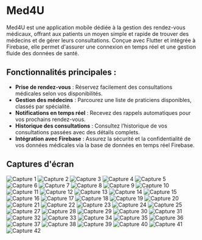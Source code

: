 # Med4U

Med4U est une application mobile dédiée à la gestion des rendez-vous médicaux, offrant aux patients un moyen simple et rapide de trouver des médecins et de gérer leurs consultations. Conçue avec Flutter et intégrée à Firebase, elle permet d'assurer une connexion en temps réel et une gestion fluide des données de santé.

## Fonctionnalités principales :
- **Prise de rendez-vous** : Réservez facilement des consultations médicales selon vos disponibilités.
- **Gestion des médecins** : Parcourez une liste de praticiens disponibles, classés par spécialité.
- **Notifications en temps réel** : Recevez des rappels automatiques pour vos prochains rendez-vous.
- **Historique des consultations** : Consultez l’historique de vos consultations passées avec des détails complets.
- **Intégration avec Firebase** : Assurez la sécurité et la confidentialité de vos données médicales via la base de données en temps réel Firebase.

## Captures d'écran

![Capture 1](screenshots/Image1.jpg)
![Capture 2](screenshots/Image2.jpg)
![Capture 3](screenshots/Image3.jpg)
![Capture 4](screenshots/Image4.jpg)
![Capture 5](screenshots/Image5.jpg)
![Capture 6](screenshots/Image6.jpg)
![Capture 7](screenshots/Image7.jpg)
![Capture 8](screenshots/Image8.jpg)
![Capture 9](screenshots/Image9.jpg)
![Capture 10](screenshots/Image10.jpg)
![Capture 11](screenshots/Image11.jpg)
![Capture 12](screenshots/Image12.jpg)
![Capture 13](screenshots/Image13.jpg)
![Capture 14](screenshots/Image14.jpg)
![Capture 15](screenshots/Image15.jpg)
![Capture 16](screenshots/Image16.jpg)
![Capture 17](screenshots/Image17.jpg)
![Capture 18](screenshots/Image18.jpg)
![Capture 19](screenshots/Image19.jpg)
![Capture 20](screenshots/Image20.jpg)
![Capture 21](screenshots/Image21.jpg)
![Capture 22](screenshots/Image22.jpg)
![Capture 23](screenshots/Image23.jpg)
![Capture 24](screenshots/Image24.jpg)
![Capture 25](screenshots/Image25.jpg)
![Capture 27](screenshots/Image27.jpg)
![Capture 28](screenshots/Image28.jpg)
![Capture 29](screenshots/Image29.jpg)
![Capture 30](screenshots/Image30.jpg)
![Capture 31](screenshots/Image31.jpg)
![Capture 32](screenshots/Image32.jpg)
![Capture 33](screenshots/Image33.jpg)
![Capture 34](screenshots/Image34.jpg)
![Capture 35](screenshots/Image35.jpg)
![Capture 36](screenshots/Image36.jpg)
![Capture 37](screenshots/Image37.jpg)
![Capture 38](screenshots/Image38.jpg)
![Capture 39](screenshots/Image39.jpg)
![Capture 40](screenshots/Image40.jpg)
![Capture 41](screenshots/Image41.jpg)
![Capture 42](screenshots/Image42.jpg)
